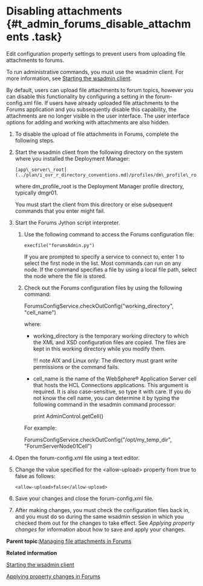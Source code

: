 # Disabling attachments {#t_admin_forums_disable_attachments .task}

Edit configuration property settings to prevent users from uploading file attachments to forums.

To run administrative commands, you must use the wsadmin client. For more information, see [Starting the wsadmin client](t_admin_wsadmin_starting.md).

By default, users can upload file attachments to forum topics, however you can disable this functionality by configuring a setting in the forum-config.xml file. If users have already uploaded file attachments to the Forums application and you subsequently disable this capability, the attachments are no longer visible in the user interface. The user interface options for adding and working with attachments are also hidden.

1.  To disable the upload of file attachments in Forums, complete the following steps.
2.  Start the wsadmin client from the following directory on the system where you installed the Deployment Manager:

    ```
    [app\_server\_root](../plan/i_ovr_r_directory_conventions.md)/profiles/dm\_profile\_root/bin
    ```

    where dm\_profile\_root is the Deployment Manager profile directory, typically dmgr01.

    You must start the client from this directory or else subsequent commands that you enter might fail.

3.  Start the Forums Jython script interpreter.

    1.  Use the following command to access the Forums configuration file:

        ```
        execfile("forumsAdmin.py")
        ```

        If you are prompted to specify a service to connect to, enter 1 to select the first node in the list. Most commands can run on any node. If the command specifies a file by using a local file path, select the node where the file is stored.

    2.  Check out the Forums configuration files by using the following command:

        ForumsConfigService.checkOutConfig\("working\_directory", "cell\_name"\)

        where:

        -   working\_directory is the temporary working directory to which the XML and XSD configuration files are copied. The files are kept in this working directory while you modify them.

            !!! note
    AIX and Linux only: The directory must grant write permissions or the command fails.

        -   cell\_name is the name of the WebSphere® Application Server cell that hosts the HCL Connections applications. This argument is required. It is also case-sensitive, so type it with care. If you do not know the cell name, you can determine it by typing the following command in the wsadmin command processor:

            print AdminControl.getCell\(\)

        For example:

        ForumsConfigService.checkOutConfig\("/opt/my\_temp\_dir", "ForumServerNode01Cell"\)

4.  Open the forum-config.xml file using a text editor.

5.  Change the value specified for the <allow-upload\> property from true to false as follows:

    ```
    <allow-upload>false</allow-upload>
    ```

6.  Save your changes and close the forum-config.xml file.

7.  After making changes, you must check the configuration files back in, and you must do so during the same wsadmin session in which you checked them out for the changes to take effect. See *Applying property changes* for information about how to save and apply your changes.


**Parent topic:**[Managing file attachments in Forums](../admin/c_admin_forums_manage_attachments.md)

**Related information**  


[Starting the wsadmin client](../admin/t_admin_wsadmin_starting.md)

[Applying property changes in Forums](../admin/t_admin_forums_save_changes.md)

